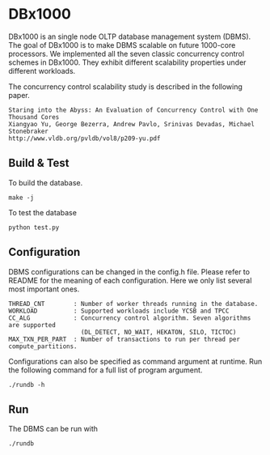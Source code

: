 DBx1000
=======

DBx1000 is an single node OLTP database management system (DBMS). The goal of DBx1000 is to make DBMS scalable on future 1000-core processors. We implemented all the seven classic concurrency control schemes in DBx1000. They exhibit different scalability properties under different workloads. 

The concurrency control scalability study is described in the following paper. 

    Staring into the Abyss: An Evaluation of Concurrency Control with One Thousand Cores
    Xiangyao Yu, George Bezerra, Andrew Pavlo, Srinivas Devadas, Michael Stonebraker
    http://www.vldb.org/pvldb/vol8/p209-yu.pdf
    
Build & Test
------------

To build the database.

    make -j

To test the database

    python test.py
    
Configuration
-------------

DBMS configurations can be changed in the config.h file. Please refer to README for the meaning of each configuration. Here we only list several most important ones. 

    THREAD_CNT        : Number of worker threads running in the database.
    WORKLOAD          : Supported workloads include YCSB and TPCC
    CC_ALG            : Concurrency control algorithm. Seven algorithms are supported 
                        (DL_DETECT, NO_WAIT, HEKATON, SILO, TICTOC) 
    MAX_TXN_PER_PART  : Number of transactions to run per thread per compute_partitions.
                        
Configurations can also be specified as command argument at runtime. Run the following command for a full list of program argument. 
    
    ./rundb -h

Run
---

The DBMS can be run with 

    ./rundb
